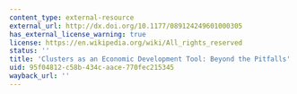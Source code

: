```yaml
---
content_type: external-resource
external_url: http://dx.doi.org/10.1177/089124249601000305
has_external_license_warning: true
license: https://en.wikipedia.org/wiki/All_rights_reserved
status: ''
title: 'Clusters as an Economic Development Tool: Beyond the Pitfalls'
uid: 95f04812-c58b-434c-aace-770fec215345
wayback_url: ''
---
```

